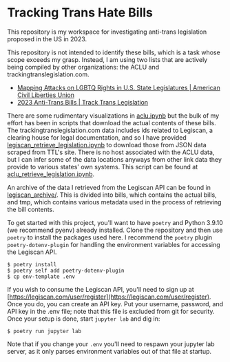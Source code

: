 # Tracking Trans Hate Bills

This repository is my workspace for investigating anti-trans legislation proposed in the US in 2023.

This repository is not intended to identify these bills, which is a task whose scope exceeds my grasp. Instead, I am using two lists that are actively being compiled by other organizations: the ACLU and trackingtranslegislation.com.

* [Mapping Attacks on LGBTQ Rights in U.S. State Legislatures | American Civil Liberties Union](https://www.aclu.org/legislative-attacks-on-lgbtq-rights?state)
* [2023 Anti-Trans Bills | Track Trans Legislation](https://www.tracktranslegislation.com)

There are some rudimentary visualizations in [aclu.ipynb](aclu.ipynb) but the bulk of my effort has been in scripts that download the actual contents of these bills. The trackingtranslegislation.com data includes ids related to Legiscan, a clearing house for legal documentation, and so I have provided [legiscan_retrieve_legislation.ipynb](legiscan_retrieve_legislation.ipynb) to download those from JSON data scraped from TTL's site. There is no host associated with the ACLU data, but I can infer some of the data locations anyways from other link data they provide to various states' own systems. This script can be found at [aclu_retrieve_legislation.ipynb](aclu_retrieve_legislation.ipynb).

An archive of the data I retrieved from the Legiscan API can be found in [legiscan_archive/](legiscan_archive/). This is divided into bills, which contains the actual bills, and tmp, which contains various metadata used in the process of retrieving the bill contents.

To get started with this project, you'll want to have `poetry` and Python 3.9.10 (we recommend pyenv) already installed. Clone the repository and then use `poetry` to install the packages used here. I recommend the `poetry` plugin `poetry-dotenv-plugin` for handling the environment variables for accessing the Legiscan API.

```shell
$ poetry install
$ poetry self add poetry-dotenv-plugin
$ cp env-template .env
```

If you wish to consume the Legiscan API, you'll need to sign up at [https://legiscan.com/user/register](https://legiscan.com/user/register). Once you do, you can create an API key. Put your username, password, and API key in the .env file; note that this file is excluded from git for security. Once your setup is done, start `jupyter lab` and dig in:

```shell
$ poetry run jupyter lab
```

Note that if you change your `.env` you'll need to respawn your jupyter lab server, as it only parses environment variables out of that file at startup.
